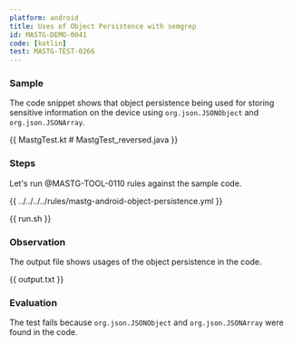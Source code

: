 ```yaml
---
platform: android
title: Uses of Object Persistence with semgrep
id: MASTG-DEMO-0041
code: [kotlin]
test: MASTG-TEST-0266
---
```


### Sample

The code snippet shows that object persistence being used for storing sensitive information on the device using `org.json.JSONObject` and `org.json.JSONArray`.

{{ MastgTest.kt # MastgTest_reversed.java }}

### Steps

Let's run @MASTG-TOOL-0110 rules against the sample code.

{{ ../../../../rules/mastg-android-object-persistence.yml }}

{{ run.sh }}

### Observation

The output file shows usages of the object persistence in the code.

{{ output.txt }}

### Evaluation

The test fails because `org.json.JSONObject` and `org.json.JSONArray` were found in the code.
